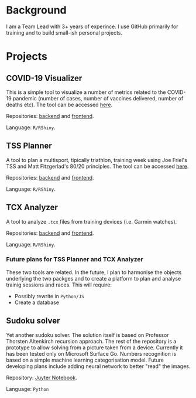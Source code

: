 # Background

I am a Team Lead with 3+ years of experince. I use GitHub primarily for training and to build small-ish personal projects.

# Projects

## COVID-19 Visualizer

This is a simple tool to visualize a number of metrics related to the COVID-19 pandemic (number of cases, number of vaccines delivered, number of deaths etc). The tool can be accessed [here](https://asjblog.shinyapps.io/COVID-19/).

Repositories: [backend](https://github.com/theasjblog/covid19_package) and [frontend](https://github.com/theasjblog/covid19Visualizer_app).

Language: `R/RShiny`.

## TSS Planner

A tool to plan a multisport, tipically triathlon, training week using Joe Friel's TSS and Matt Fitzgerlad's 80/20 principles. The tool can be accessed [here](https://asjblog.shinyapps.io/TSSPlanner/).

Repositories: [backend](https://github.com/theasjblog/tssPlanner_package) and [frontend](https://github.com/theasjblog/tssPlanner_app).

Language: `R/RShiny`.

## TCX Analyzer

A tool to analyze `.tcx` files from training devices (i.e. Garmin watches).

Repositories: [backend](https://github.com/theasjblog/tcx_package) and [frontend](https://github.com/theasjblog/tcx_app).

Language: `R/RShiny`.

### Future plans for TSS Planner and TCX Analyzer

These two tools are related. In the future, I plan to harmonise the objects underlying the two packges and to create a platform to plan and analyse trainig sessions and races. This will require:
- Possibly rewrite in `Python/JS`
- Create a database

## Sudoku solver

Yet another sudoku solver. The solution itself is based on Professor Thorsten Altenkirch recursion approach. The rest of the repository is a prototype to allow solving from a picture taken from a device. Currently it has been tested only on Microsoft Surface Go. Numbers recognition is based on a simple machine learning categorisation model. Future developing plans include adding neural network to better "read" the images.

Repository: [Juyter Notebook](https://github.com/theasjblog/sudokuSolver_py).

Language: `Python`

